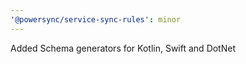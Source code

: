 ```yaml
---
'@powersync/service-sync-rules': minor
---
```


Added Schema generators for Kotlin, Swift and DotNet
